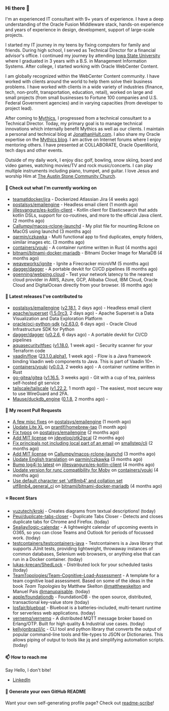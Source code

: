 ### Hi there 👋

I'm an experienced IT consultant with 9+ years of experience. I have a deep understanding of the Oracle Fusion Middleware stack, hands-on experience and years of experience in design, development, support of large-scale projects.

I started my IT journey in my teens by fixing computers for family and friends. During high school, I served as Technical Director for a financial advisor's office. I continued my journey by attending [Iowa State University](iastate.edu) where I graduated in 3 years with a B.S. in Management Information Systems. After college, I started working with Oracle WebCenter Content.

I am globally recognized within the WebCenter Content community. I have worked with clients around the world to help them solve their business problems. I have worked with clients in a wide variety of industries (finance, tech, non-profit, transportation, education, retail), worked on large and small projects (from small businesses to Fortune 100 companies and U.S. Federal Government agencies) and in varying capacities (from developer to project lead).

After coming to [Mythics](https://www.mythics.com/), I progressed from a technical consultant to a Technical Director. Today, my primary goal is to manage technical innovations which internally benefit Mythics as well as our clients. I maintain a personal and technical blog at [JonathanHult.com](https://jonathanhult.com). I also share my Oracle expertise on the [Mythics blog](https://www.mythics.com/about/blog/). I am active on Internet forums where I enjoy mentoring others. I have presented at COLLABORATE, Oracle OpenWorld, tech days and other events.

Outside of my daily work, I enjoy disc golf, bowling, snow skiing, board and video games, watching movies/TV and rock music/concerts. I can play multiple instruments including piano, trumpet, and guitar. I love Jesus and worship Him at [The Austin Stone Community Church](https://austinstone.org/).

#### 👷 Check out what I'm currently working on

- [teamatldocker/jira](https://github.com/teamatldocker/jira) - Dockerized Atlassian Jira (4 weeks ago)
- [postalsys/emailengine](https://github.com/postalsys/emailengine) - Headless email client (1 month ago)
- [jillesvangurp/es-kotlin-client](https://github.com/jillesvangurp/es-kotlin-client) - Kotlin client for Elasticsearch that adds kotlin DSLs, support for co-routines, and more to the official Java client. (2 months ago)
- [Callumpy/macos-rclone-launchd](https://github.com/Callumpy/macos-rclone-launchd) - My plist file for mounting Rclone on MacOS using launchd (3 months ago)
- [qarmin/czkawka](https://github.com/qarmin/czkawka) - Multi functional app to find duplicates, empty folders, similar images etc. (3 months ago)
- [containers/youki](https://github.com/containers/youki) - A container runtime written in Rust (4 months ago)
- [bitnami/bitnami-docker-mariadb](https://github.com/bitnami/bitnami-docker-mariadb) - Bitnami Docker Image for MariaDB (4 months ago)
- [weaveworks/ignite](https://github.com/weaveworks/ignite) - Ignite a Firecracker microVM (5 months ago)
- [dagger/dagger](https://github.com/dagger/dagger) - A portable devkit for CI/CD pipelines (6 months ago)
- [goenning/webping.cloud](https://github.com/goenning/webping.cloud) - Test your network latency to the nearest cloud provider in AWS, Azure, GCP, Alibaba Cloud, IBM Cloud, Oracle Cloud and DigitalOcean directly from your browser. (6 months ago)

#### 🔭 Latest releases I've contributed to

- [postalsys/emailengine](https://github.com/postalsys/emailengine) ([v2.18.1](https://github.com/postalsys/emailengine/releases/tag/v2.18.1), 2 days ago) - Headless email client
- [apache/superset](https://github.com/apache/superset) ([1.5.0rc3](https://github.com/apache/superset/releases/tag/1.5.0rc3), 2 days ago) - Apache Superset is a Data Visualization and Data Exploration Platform
- [oracle/oci-python-sdk](https://github.com/oracle/oci-python-sdk) ([v2.63.0](https://github.com/oracle/oci-python-sdk/releases/tag/v2.63.0), 6 days ago) - Oracle Cloud Infrastructure SDK for Python
- [dagger/dagger](https://github.com/dagger/dagger) ([v0.2.6](https://github.com/dagger/dagger/releases/tag/v0.2.6), 6 days ago) - A portable devkit for CI/CD pipelines
- [aquasecurity/tfsec](https://github.com/aquasecurity/tfsec) ([v1.18.0](https://github.com/aquasecurity/tfsec/releases/tag/v1.18.0), 1 week ago) - Security scanner for your Terraform code
- [vaadin/flow](https://github.com/vaadin/flow) ([23.1.0.alpha1](https://github.com/vaadin/flow/releases/tag/23.1.0.alpha1), 1 week ago) - Flow is a Java framework binding Vaadin web components to Java. This is part of Vaadin 10&#43;.
- [containers/youki](https://github.com/containers/youki) ([v0.0.3](https://github.com/containers/youki/releases/tag/v0.0.3), 2 weeks ago) - A container runtime written in Rust
- [go-gitea/gitea](https://github.com/go-gitea/gitea) ([v1.16.5](https://github.com/go-gitea/gitea/releases/tag/v1.16.5), 3 weeks ago) - Git with a cup of tea, painless self-hosted git service
- [tailscale/tailscale](https://github.com/tailscale/tailscale) ([v1.22.2](https://github.com/tailscale/tailscale/releases/tag/v1.22.2), 1 month ago) - The easiest, most secure way to use WireGuard and 2FA.
- [Mause/duckdb_engine](https://github.com/Mause/duckdb_engine) ([0.1.8](https://github.com/Mause/duckdb_engine/releases/tag/0.1.8), 2 months ago) - 

#### 🔨 My recent Pull Requests

- [A few misc fixes](https://github.com/postalsys/emailengine/pull/117) on [postalsys/emailengine](https://github.com/postalsys/emailengine) (1 month ago)
- [Update Lite XL](https://github.com/prantlf/homebrew-tap/pull/1) on [prantlf/homebrew-tap](https://github.com/prantlf/homebrew-tap) (1 month ago)
- [Fix typos](https://github.com/postalsys/emailengine/pull/112) on [postalsys/emailengine](https://github.com/postalsys/emailengine) (2 months ago)
- [Add MIT license](https://github.com/jdevelop/otk2gcal/pull/1) on [jdevelop/otk2gcal](https://github.com/jdevelop/otk2gcal) (2 months ago)
- [Fix principals not including local part of an email](https://github.com/smallstep/cli/pull/635) on [smallstep/cli](https://github.com/smallstep/cli) (2 months ago)
- [Add MIT license](https://github.com/Callumpy/macos-rclone-launchd/pull/1) on [Callumpy/macos-rclone-launchd](https://github.com/Callumpy/macos-rclone-launchd) (3 months ago)
- [Update English translation](https://github.com/qarmin/czkawka/pull/585) on [qarmin/czkawka](https://github.com/qarmin/czkawka) (3 months ago)
- [Bump log4j to latest](https://github.com/jillesvangurp/es-kotlin-client/pull/76) on [jillesvangurp/es-kotlin-client](https://github.com/jillesvangurp/es-kotlin-client) (4 months ago)
- [Update version for runc compatibility for Moby](https://github.com/containers/youki/pull/530) on [containers/youki](https://github.com/containers/youki) (4 months ago)
- [Use default character set &#39;utf8mb4&#39; and collation set utf8mb4_general_ci](https://github.com/bitnami/bitnami-docker-mariadb/pull/255) on [bitnami/bitnami-docker-mariadb](https://github.com/bitnami/bitnami-docker-mariadb) (4 months ago)

#### ⭐ Recent Stars

- [yuzutech/kroki](https://github.com/yuzutech/kroki) - Creates diagrams from textual descriptions! (today)
- [Peuj/duplicate-tabs-closer](https://github.com/Peuj/duplicate-tabs-closer) - Duplicate Tabs Closer  - Detects and closes duplicate tabs for Chrome and Firefox. (today)
- [Sealjay/logic-calendar](https://github.com/Sealjay/logic-calendar) - A lightweight calendar of upcoming events in O365, so you can close Teams and Outlook for periods of focussed work. (today)
- [testcontainers/testcontainers-java](https://github.com/testcontainers/testcontainers-java) - Testcontainers is a Java library that supports JUnit tests, providing lightweight, throwaway instances of common databases, Selenium web browsers, or anything else that can run in a Docker container. (today)
- [lukas-krecan/ShedLock](https://github.com/lukas-krecan/ShedLock) - Distributed lock for your scheduled tasks (today)
- [TeamTopologies/Team-Cognitive-Load-Assessment](https://github.com/TeamTopologies/Team-Cognitive-Load-Assessment) - A template for a team cognitive load assessment. Based on some of the ideas in the book _Team Topologies_ by Matthew Skelton [@matthewskelton](https://github.com/matthewskelton) and Manuel Pais [@manupaisable](https://github.com/manupaisable). (today)
- [apple/foundationdb](https://github.com/apple/foundationdb) - FoundationDB - the open source, distributed, transactional key-value store (today)
- [losfair/blueboat](https://github.com/losfair/blueboat) - Blueboat is a batteries-included, multi-tenant runtime for serverless web applications. (today)
- [vernemq/vernemq](https://github.com/vernemq/vernemq) - A distributed MQTT message broker based on Erlang/OTP. Built for high quality &amp; Industrial use cases. (today)
- [kellyjonbrazil/jc](https://github.com/kellyjonbrazil/jc) - CLI tool and python library that converts the output of popular command-line tools and file-types to JSON or Dictionaries. This allows piping of output to tools like jq and simplifying automation scripts. (today)

#### 📫 How to reach me

Say Hello, I don't bite!

- [LinkedIn](https://www.linkedin.com/in/jonathanhult)

#### 📖 Generate your own GitHub README

Want your own self-generating profile page? Check out [readme-scribe](https://github.com/muesli/readme-scribe)!
